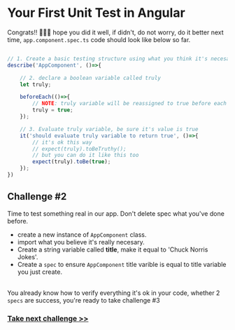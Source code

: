 # Your First Unit Test in Angular
Congrats!! 🎉🎉🎉 hope you did it well, if didn't, do not worry, do it better next time, `app.component.spec.ts` code should look like below so far. 

```js

// 1. Create a basic testing structure using what you think it's necesary
describe('AppComponent', ()=>{

	// 2. declare a boolean variable called truly 
	let truly;

	beforeEach(()=>{
		// NOTE: truly variable will be reassigned to true before each spec
		truly = true;
	});

	// 3. Evaluate truly variable, be sure it's value is true
	it('should evaluate truly variable to return true', ()=>{
		// it's ok this way
		// expect(truly).toBeTruthy();
		// but you can do it like this too
		expect(truly).toBe(true);
	});
})

```

## Challenge #2
Time to test something real in our app. Don't delete spec what you've done before.
- create a new instance of `AppComponent` class.
- import what you believe it's really necesary.
- Create a string variable called <b>title</b>, make it equal to 'Chuck Norris Jokes'.
- Create a `spec` to ensure `AppComponent` title varible is equal to title variable you just create.

<br>You already know how to verify everything it's ok in your code, whether 2 `specs` are success, you're ready to take challenge #3

### [Take next challenge >>](https://github.com/jevvilla/Workshop-ATesting/tree/3#your-first-unit-test-in-angular)